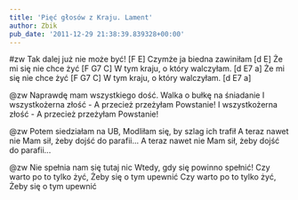 ```yaml
---
title: 'Pięć głosów z Kraju. Lament'
author: Zbik
pub_date: '2011-12-29 21:38:39.839328+00:00'
---
```


#zw
Tak dalej już nie może być! [F E]
Czymże ja biedna zawiniłam [d E]
Że mi się nie chce żyć [F G7 C]
W tym kraju, o który walczyłam. [d E7 a]
Że mi się nie chce żyć [F G7 C]
W tym kraju, o który walczyłam. [d E7 a]

@zw
Naprawdę mam wszystkiego dość.
Walka o bułkę na śniadanie
I wszystkożerna złość -
A przecież przeżyłam Powstanie!
I wszystkożerna złość -
A przecież przeżyłam Powstanie!

@zw
Potem siedziałam na UB,
Modliłam się, by szlag ich trafił
A teraz nawet nie
Mam sił, żeby dojść do parafii...
A teraz nawet nie
Mam sił, żeby dojść do parafii...

@zw
Nie spełnia nam się tutaj nic
Wtedy, gdy się powinno spełnić!
Czy warto po to tylko żyć,
Żeby się o tym upewnić
Czy warto po to tylko żyć,
Żeby się o tym upewnić